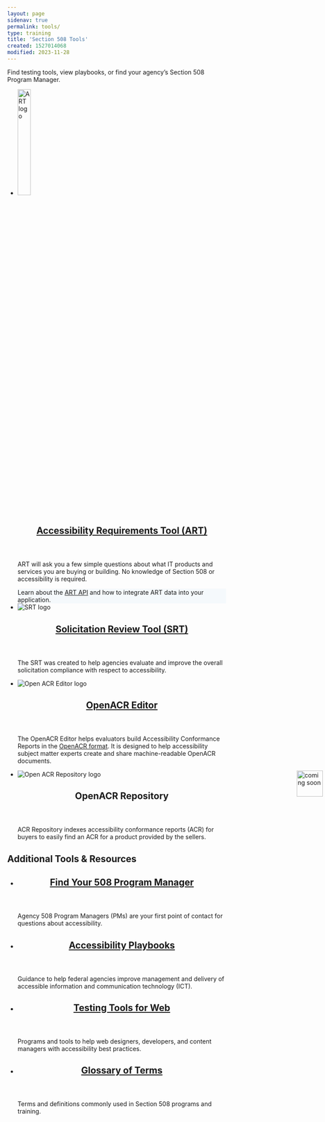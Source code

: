 ```yaml
---
layout: page
sidenav: true
permalink: tools/
type: training
title: 'Section 508 Tools'
created: 1527014068
modified: 2023-11-28
---
```


Find testing tools, view playbooks, or find your agency’s Section 508 Program Manager.

<div class="border-base radius-lg border-1px padding-1 bg-primary-lighter" style="margin-top: 1.0em;">
<ul class="usa-card-group margin-top-4" style="justify-content:center">
  <li class="tablet:grid-col-5 usa-card">
    <div class="usa-card__container radius-md border-top-none desktop:margin-right-2 tablet:margin-right-2">
    <img class="tools-image" alt="ART logo" src="{{site.baseurl}}/assets/images/icons/art-icon.svg" style="width:25%">
      <header class="usa-card__header">
        <h2 class="usa-card__heading font-family-sans"><a href="{{site.baseurl}}/art/">Accessibility Requirements Tool (ART)</a></h2>
      </header>
      <div class="usa-card__body">
        <p>ART will ask you a few simple questions about what IT products and services you are buying or building. No knowledge of Section 508 or accessibility is required.</p>  
        <div class="border-base radius-lg border-1px padding-1" style="width: 100%; background-color: #f5f9fc;">
        Learn about the <a href="https://art-api.section508.gov/">ART API</a> and how to integrate ART data into your application.</div>
      </div>
    </div>
  </li>
  <li class="tablet:grid-col-5 usa-card">
    <div class="usa-card__container radius-md border-top-none desktop:margin-left-2 tablet:margin-left-2">
    <img class="tools-image" alt="SRT logo" src="{{site.baseurl}}/assets/images/srtlogo.png">
      <header class="usa-card__header">
        <h2 class="usa-card__heading font-family-sans"><a href="{{site.baseurl}}/buy/solicitation-review-tool/">Solicitation Review Tool (SRT)</a></h2>
      </header>
      <div class="usa-card__body">
        <p>The SRT was created to help agencies evaluate and improve the overall solicitation compliance with respect to accessibility.</p>
      </div>
    </div>
  </li>
  </ul>
  <ul class="usa-card-group margin-bottom-1px" style="justify-content:center">
   <li class="tablet:grid-col-5 usa-card margin-top-12">
    <div class="usa-card__container radius-md border-top-none margin-top-neg desktop:margin-right-2 tablet:margin-right-2">
       <img class="tools-image" alt="Open ACR Editor logo" src="{{site.baseurl}}/assets/images/Accessibility Conformance Report (ACR) A4 Large.png">
      <header class="usa-card__header">
        <h2 class="usa-card__heading font-family-sans"><a href="{{site.baseurl}}/tools/openacr-editor/">OpenACR Editor</a></h2>
      </header>
      <div class="usa-card__body">
        <p>The OpenACR Editor helps evaluators build Accessibility Conformance Reports in the <a href="https://github.com/gsa/openacr" target="_blank">OpenACR format</a>. It is designed to help accessibility subject matter experts create and share machine-readable OpenACR documents.</p>
      </div>
    </div>
  </li> 
  <li class="tablet:grid-col-5 usa-card margin-top-12">
    <div class="usa-card__container radius-md border-top-none margin-top-neg desktop:margin-left-2 tablet:margin-left-2">
       <img class="" alt="coming soon" src="{{site.baseurl}}/assets/images/coming-soon.png" width="60" height="60" style="position:absolute;right:5px">
       <img class="tools-image" alt="Open ACR Repository logo" src="{{site.baseurl}}/assets/images/Accessibility Conformance Report (ACR) B1 Small.png">
      <header class="usa-card__header">
        <h2 class="usa-card__heading font-family-sans">OpenACR Repository</h2>
      </header>
      <div class="usa-card__body">
        <p>ACR Repository indexes accessibility conformance reports (ACR) for buyers to easily find an ACR for a product provided by the sellers.</p>
      </div>
    </div>
  </li> 
</ul>
</div>


<section class="usa-section">
<h2>Additional Tools & Resources</h2>
<ul class="usa-card-group">
  <li class="tablet:grid-col-4 usa-card">
    <div class="usa-card__container radius-md">
      <header class="usa-card__header">
        <h2 class="usa-card__heading font-family-sans"><a href="{{site.baseurl}}/tools/program-manager-listing/">Find Your 508 Program Manager</a></h2>
      </header>
      <div class="usa-card__body">
        <p>Agency 508 Program Managers (PMs) are your first point of contact for questions about accessibility.</p>  
      </div>
    </div>
  </li>
  <li class="tablet:grid-col-4 usa-card">
    <div class="usa-card__container radius-md">
      <header class="usa-card__header">
        <h2 class="usa-card__heading font-family-sans"><a href="{{site.baseurl}}/manage/playbooks/">Accessibility Playbooks</a></h2>
      </header>
      <div class="usa-card__body">
        <p>Guidance to help federal agencies improve management and delivery of accessible information and communication technology (ICT).</p>
      </div>
    </div>
  </li>
<li class="tablet:grid-col-4 usa-card">
    <div class="usa-card__container radius-md">
      <header class="usa-card__header">
        <h2 class="usa-card__heading font-family-sans"><a href="{{site.baseurl}}/test/web-software/">Testing Tools for Web</a></h2>
      </header>
      <div class="usa-card__body">
        <p>Programs and tools to help web designers, developers, and content managers with accessibility best practices.</p>
      </div>
    </div>
  </li>
</ul>

<ul class="usa-card-group">
  <li class="tablet:grid-col-4 usa-card">
    <div class="usa-card__container radius-md">
      <header class="usa-card__header">
        <h2 class="usa-card__heading font-family-sans"><a href="{{site.baseurl}}/content/glossary/">Glossary of Terms</a></h2>
      </header>
      <div class="usa-card__body">
        <p>Terms and definitions commonly used in Section 508 programs and training.</p>
      </div>
    </div>
  </li>
</ul>
</section>